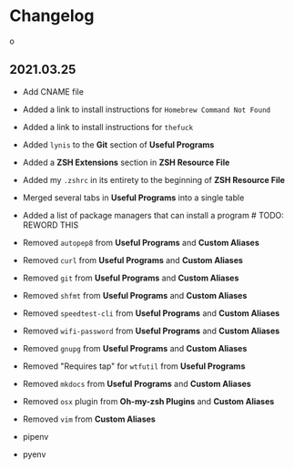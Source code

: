 # Changelog

o

## 2021.03.25

- Add CNAME file
- Added a link to install instructions for `Homebrew Command Not Found`
- Added a link to install instructions for `thefuck`
- Added `lynis` to the **Git** section of **Useful Programs**
- Added a **ZSH Extensions** section in **ZSH Resource File**
- Added my `.zshrc` in its entirety to the beginning of **ZSH Resource File**
- Merged several tabs in **Useful Programs** into a single table
- Added a list of package managers that can install a program   # TODO: REWORD THIS
- Removed `autopep8` from **Useful Programs** and **Custom Aliases**
- Removed `curl` from **Useful Programs** and **Custom Aliases**
- Removed `git` from **Useful Programs** and **Custom Aliases**
- Removed `shfmt` from **Useful Programs** and **Custom Aliases**
- Removed `speedtest-cli` from **Useful Programs** and **Custom Aliases**
- Removed `wifi-password` from **Useful Programs** and **Custom Aliases**
- Removed `gnupg` from **Useful Programs** and **Custom Aliases**
- Removed "Requires tap" for `wtfutil` from **Useful Programs**
- Removed `mkdocs` from **Useful Programs** and **Custom Aliases**
- Removed `osx` plugin from **Oh-my-zsh Plugins** and **Custom Aliases**
- Removed `vim` from **Custom Aliases**

- pipenv
- pyenv
